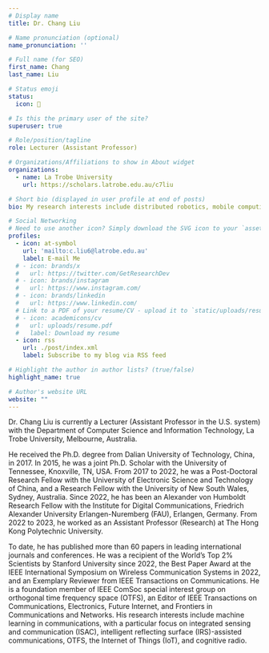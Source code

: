 ```yaml
---
# Display name
title: Dr. Chang Liu 

# Name pronunciation (optional)
name_pronunciation: ''

# Full name (for SEO)
first_name: Chang 
last_name: Liu 

# Status emoji
status: 
  icon: 🙌

# Is this the primary user of the site?
superuser: true 

# Role/position/tagline
role: Lecturer (Assistant Professor) 

# Organizations/Affiliations to show in About widget
organizations:
  - name: La Trobe University
    url: https://scholars.latrobe.edu.au/c7liu

# Short bio (displayed in user profile at end of posts)
bio: My research interests include distributed robotics, mobile computing and programmable matter.

# Social Networking
# Need to use another icon? Simply download the SVG icon to your `assets/media/icons/` folder.
profiles:
  - icon: at-symbol
    url: 'mailto:c.liu6@latrobe.edu.au'
    label: E-mail Me
  # - icon: brands/x
  #   url: https://twitter.com/GetResearchDev
  # - icon: brands/instagram
  #   url: https://www.instagram.com/
  # - icon: brands/linkedin
  #   url: https://www.linkedin.com/
  # Link to a PDF of your resume/CV - upload it to `static/uploads/resume.pdf`
  # - icon: academicons/cv
  #   url: uploads/resume.pdf
  #   label: Download my resume
  - icon: rss
    url: ./post/index.xml
    label: Subscribe to my blog via RSS feed

# Highlight the author in author lists? (true/false)
highlight_name: true

# Author's website URL
website: ""
---
```

Dr. Chang Liu is currently a Lecturer (Assistant Professor in the U.S. system) with the Department of Computer Science and Information Technology, La Trobe University, Melbourne, Australia.

He received the Ph.D. degree from Dalian University of Technology, China, in 2017. In 2015, he was a joint Ph.D. Scholar with the University of Tennessee, Knoxville, TN, USA. From 2017 to 2022, he was a Post-Doctoral Research Fellow with the University of Electronic Science and Technology of China, and a Research Fellow with the University of New South Wales, Sydney, Australia. Since 2022, he has been an Alexander von Humboldt Research Fellow with the Institute for Digital Communications, Friedrich Alexander University Erlangen-Nuremberg (FAU), Erlangen, Germany. From 2022 to 2023, he worked as an Assistant Professor (Research) at The Hong Kong Polytechnic University. 

To date, he has published more than 60 papers in leading international journals and conferences. He was a recipient of the World’s Top 2% Scientists by Stanford University since 2022, the Best Paper Award at the IEEE International Symposium on Wireless Communication Systems in 2022, and an Exemplary Reviewer from IEEE Transactions on Communications. He is a foundation member of IEEE ComSoc special interest group on orthogonal time frequency space (OTFS), an Editor of IEEE Transactions on Communications, Electronics, Future Internet, and Frontiers in Communications and Networks. His research interests include machine learning in communications, with a particular focus on integrated sensing and communication (ISAC), intelligent reflecting surface (IRS)-assisted communications, OTFS, the Internet of Things (IoT), and cognitive radio. 
